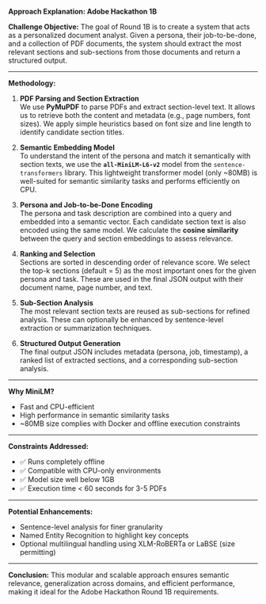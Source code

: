 **Approach Explanation: Adobe Hackathon 1B**

**Challenge Objective:**
The goal of Round 1B is to create a system that acts as a personalized document analyst. Given a persona, their job-to-be-done, and a collection of PDF documents, the system should extract the most relevant sections and sub-sections from those documents and return a structured output.

---

**Methodology:**

1. **PDF Parsing and Section Extraction**  
   We use **PyMuPDF** to parse PDFs and extract section-level text. It allows us to retrieve both the content and metadata (e.g., page numbers, font sizes). We apply simple heuristics based on font size and line length to identify candidate section titles.

2. **Semantic Embedding Model**  
   To understand the intent of the persona and match it semantically with section texts, we use the **`all-MiniLM-L6-v2`** model from the `sentence-transformers` library. This lightweight transformer model (only ~80MB) is well-suited for semantic similarity tasks and performs efficiently on CPU.

3. **Persona and Job-to-be-Done Encoding**  
   The persona and task description are combined into a query and embedded into a semantic vector. Each candidate section text is also encoded using the same model. We calculate the **cosine similarity** between the query and section embeddings to assess relevance.

4. **Ranking and Selection**  
   Sections are sorted in descending order of relevance score. We select the top-k sections (default = 5) as the most important ones for the given persona and task. These are used in the final JSON output with their document name, page number, and text.

5. **Sub-Section Analysis**  
   The most relevant section texts are reused as sub-sections for refined analysis. These can optionally be enhanced by sentence-level extraction or summarization techniques.

6. **Structured Output Generation**  
   The final output JSON includes metadata (persona, job, timestamp), a ranked list of extracted sections, and a corresponding sub-section analysis.

---

**Why MiniLM?**
- Fast and CPU-efficient
- High performance in semantic similarity tasks
- ~80MB size complies with Docker and offline execution constraints

---

**Constraints Addressed:**
- ✅ Runs completely offline
- ✅ Compatible with CPU-only environments
- ✅ Model size well below 1GB
- ✅ Execution time < 60 seconds for 3-5 PDFs

---

**Potential Enhancements:**
- Sentence-level analysis for finer granularity
- Named Entity Recognition to highlight key concepts
- Optional multilingual handling using XLM-RoBERTa or LaBSE (size permitting)

---

**Conclusion:**
This modular and scalable approach ensures semantic relevance, generalization across domains, and efficient performance, making it ideal for the Adobe Hackathon Round 1B requirements.


